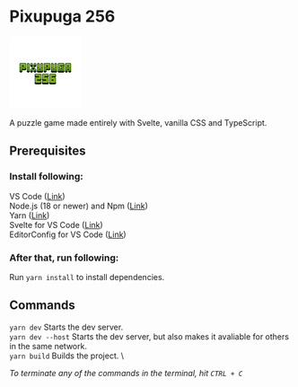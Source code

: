 # Pixupuga 256

![Pixupuga 256 logo](./src/assets/img/128x128/start-screen.png)

A puzzle game made entirely with Svelte, vanilla CSS and TypeScript.

## Prerequisites

### Install following:

VS Code ([Link](https://code.visualstudio.com/)) \
Node.js (18 or newer) and Npm ([Link](https://nodejs.org/en/)) \
Yarn ([Link](https://classic.yarnpkg.com/lang/en/docs/install/#windows-stable)) \
Svelte for VS Code ([Link](https://marketplace.visualstudio.com/items?itemName=svelte.svelte-vscode)) \
EditorConfig for VS Code ([Link](https://marketplace.visualstudio.com/items?itemName=EditorConfig.EditorConfig))

### After that, run following:

Run `yarn install` to install dependencies.

## Commands

`yarn dev` Starts the dev server. \
`yarn dev --host` Starts the dev server, but also makes it avaliable for others
                  in the same network. \
`yarn build` Builds the project. \

_To terminate any of the commands in the terminal, hit `CTRL + C`_
